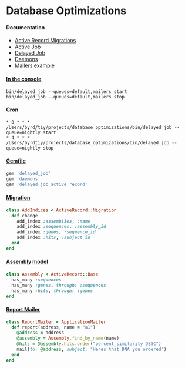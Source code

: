 # Database Optimizations

#### Documentation
- [Active Record Migrations][ARM]
- [Active Job][AJ]
- [Delayed Job][DJ]
- [Daemons][DAE]
- [Mailers example][MAIL]

#### [In the console][DJ]
```
bin/delayed_job --queues=default,mailers start
bin/delayed_job --queues=default,mailers stop
```

#### [Cron][CRON]
```
* 0 * * * /Users/byrd/tiy/projects/database_optimizations/bin/delayed_job --queue=nightly start
* 4 * * * /Users/byrdtiy/projects/database_optimizations/bin/delayed_job --queue=nightly stop
```

#### [Gemfile][GEM]
```rb
gem 'delayed_job'
gem 'daemons'
gem 'delayed_job_active_record'
```

#### [Migration][MIGR]
```rb
class AddIndices < ActiveRecord::Migration
  def change
    add_index :assemblies, :name
    add_index :sequences, :assembly_id
    add_index :genes, :sequence_id
    add_index :hits, :subject_id
  end
end
```

#### [Assembly model][AS]
```rb
class Assembly < ActiveRecord::Base
  has_many :sequences
  has_many :genes, through: :sequences
  has_many :hits, through: :genes
end
```

#### [Report Mailer][RM]
```rb
class ReportMailer < ApplicationMailer
  def report(address, name = "a1")
    @address = address
    @assembly = Assembly.find_by_name(name)
    @hits = @assembly.hits.order("percent_similarity DESC")
    mail(to: @address, subject: "Heres that DNA you ordered")
  end
end
```
[AJ]: http://edgeguides.rubyonrails.org/active_job_basics.html
[ARM]: http://edgeguides.rubyonrails.org/active_record_migrations.html
[AS]: https://github.com/michaelbyrd/database-optimization/blob/master/app/models/assembly.rb
[CRON]: http://www.unixgeeks.org/security/newbie/unix/cron-1.html
[DAE]: https://github.com/thuehlinger/daemons
[DJ]: https://github.com/collectiveidea/delayed_job
[GEM]: https://github.com/michaelbyrd/database-optimization/blob/master/Gemfile
[MAIL]: https://github.com/michaelbyrd/mailer_example
[MIGR]: https://github.com/michaelbyrd/database-optimization/blob/master/db/migrate/20150309181117_add_indices.rb
[RM]: https://github.com/michaelbyrd/database-optimization/blob/master/app/mailers/report_mailer.rb
